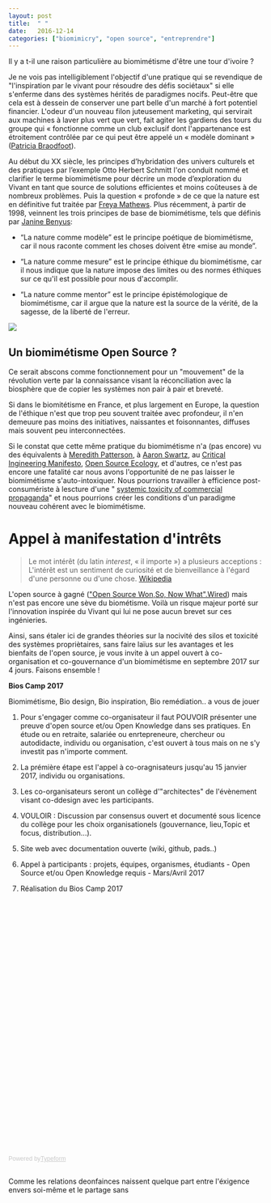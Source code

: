 ```yaml
---
layout: post
title:  " "
date:   2016-12-14 
categories: ["biomimicry", "open source", "entreprendre"]
---
```


Il y a t-il une raison particulière au biomimétisme d'être une tour d'ivoire ? 

Je ne vois pas intelligiblement l'objectif d'une pratique qui se revendique de "l'inspiration par le vivant pour résoudre des défis sociétaux" si elle s'enferme dans des systèmes hérités de paradigmes nocifs. Peut-être que cela est à dessein de conserver une part belle d'un marché à fort potentiel financier. L'odeur d'un nouveau filon juteusement marketing, qui servirait aux machines à laver plus vert que vert, fait agiter les gardiens des tours du groupe qui « fonctionne comme un club exclusif dont l'appartenance est étroitement contrôlée par ce qui peut être appelé un « modèle dominant » ([Patricia Braodfoot](https://en.wikipedia.org/wiki/Patricia_Broadfoot)).

Au début du XX siècle, les principes d’hybridation des univers culturels et des pratiques par l’exemple Otto Herbert Schmitt l'on conduit nommé et clarifier le terme biomimétisme  pour décrire un mode d’exploration du Vivant en tant que source de  solutions efficientes et moins coûteuses à de nombreux problèmes.
Puis la question « profonde » de ce que la nature est en définitive fut traitée par [Freya Mathews](https://en.wikipedia.org/wiki/Freya_Mathews). 
Plus récemment, à partir de 1998, veinnent les trois principes de base de biomimétisme, tels que définis par [Janine Benyus](https://fr.wikipedia.org/wiki/Janine_Benyus): 

* “La nature comme modèle” est le principe poétique de biomimétisme, car il nous raconte comment les choses doivent être «mise au monde”.

* “La nature comme mesure”  est le principe éthique du biomimétisme, car il nous indique que la  nature impose des limites ou des normes éthiques sur ce qu'il est  possible pour nous d'accomplir.

* “La nature comme mentor”  est le principe épistémologique de biomimétisme, car il argue que la  nature est la source de la vérité, de la sagesse, de la liberté de  l'erreur.

![](https://farm4.staticflickr.com/3916/14770790253_7e0d5f6a12_z.jpg)

## Un biomimétisme Open Source ?

Ce serait abscons comme fonctionnement pour un "mouvement" de la révolution verte par la connaissance visant la réconciliation  avec la biosphère que de copier les systèmes non pair à pair et breveté.

Si dans le biomitétisme en France, et plus largement en Europe, la question de l'éthique n'est que trop peu souvent traitée avec profondeur, il n'en demeuure pas moins des initiatives, naissantes et foisonnantes, diffuses mais souvent peu interconnectées.

Si le constat que cette même pratique du biomimétisme n'a (pas encore) vu des équivalents à [Meredith Patterson](https://en.wikipedia.org/wiki/Meredith_L._Patterson), à [Aaron Swartz](https://fr.wikipedia.org/wiki/Aaron_Swartz), au [Critical Ingineering Manifesto](https://criticalengineering.org/fr), [Open Source Ecology](http://opensourceecology.org/), et d'autres, ce n'est pas encore une fatalité car nous avons l'opportunité de ne pas laisser le biomimétisme s'auto-intoxiquer. Nous pourrions travailler à efficience post-consumériste à lescture d'une " [systemic toxicity of commercial propaganda](http://maxlath.eu/articles/paper-ethical-marketing/)" et nous pourrions créer les conditions d'un paradigme nouveau cohérent avec le biomimétisme.

# Appel à manifestation d'intrêts

> Le mot intérêt (du latin _interest_, « il importe ») a plusieurs acceptions : L'intérêt est un sentiment de curiosité et de bienveillance à l'égard d'une personne ou d'une chose. [Wikipedia](https://fr.wikipedia.org/wiki/Intérêt)

L'open source à gagné (["Open Source Won,So, Now What".Wired](https://www.wired.com/2016/08/open-source-won-now/)) mais n'est pas encore une sève du biométisme. Voilà un risque majeur porté sur l'innovation inspirée du Vivant qui lui ne pose aucun brevet sur ces ingénieries.

Ainsi, sans étaler ici de grandes théories sur la nocivité des silos et toxicité des systèmes propriètaires, sans faire laïus sur les avantages et les bienfaits de l'open source, je vous invite à un appel ouvert à co-organisation et co-gouvernance d'un biomimétisme en septembre 2017 sur 4 jours. Faisons ensemble !

**Bios Camp 2017**

Biomimétisme, Bio design, Bio inspiration, Bio remédiation.. a vous de jouer

 1. Pour s'engager comme co-organisateur il faut POUVOIR présenter une preuve d'open source et/ou Open Knowledge dans ses pratiques. En étude ou en retraite, salariée ou enrtepreneure, chercheur ou autodidacte, individu ou organisation, c'est ouvert à tous mais on ne s'y investit pas n'importe comment.
 
 2. La prémière étape est l'appel à co-oragnisateurs jusqu'au 15 janvier 2017, individu ou organisations.
 
 3. Les co-organisateurs seront un collège d'"architectes" de l'évènement visant co-ddesign avec les participants.
 
 4. VOULOIR : Discussion par consensus ouvert et documenté sous licence du collège pour les choix organisationels (gouvernance, lieu,Topic et focus, distribution...).
 
 5. Site web avec documentation ouverte (wiki, github, pads..) 
 
 6. Appel à participants : projets, équipes, organismes, étudiants - Open Source et/ou Open Knowledge requis - Mars/Avril 2017
 
 7. Réalisation du Bios Camp 2017
 
 <!-- Change the width and height values to suit you best -->
<div class="typeform-widget" data-url="https://xavier37.typeform.com/to/iYS0U1" data-text="Volunteer Application Form" style="width:100%;height:500px;"></div>
<script>(function(){var qs,js,q,s,d=document,gi=d.getElementById,ce=d.createElement,gt=d.getElementsByTagName,id='typef_orm',b='https://s3-eu-west-1.amazonaws.com/share.typeform.com/';if(!gi.call(d,id)){js=ce.call(d,'script');js.id=id;js.src=b+'widget.js';q=gt.call(d,'script')[0];q.parentNode.insertBefore(js,q)}})()</script>
<div style="font-family: Sans-Serif;font-size: 12px;color: #999;opacity: 0.5; padding-top: 5px;">Powered by<a href="https://www.typeform.com/examples/forms/?utm_campaign=iYS0U1&amp;utm_source=typeform.com-1384274-Basic&amp;utm_medium=typeform&amp;utm_content=typeform-embedded-onlineform&amp;utm_term=EN" style="color: #999" target="_blank">Typeform</a></div>

## 

Comme les relations deonfainces naissent quelque part entre l'éxigence envers soi-même et le partage sans 
 

 
